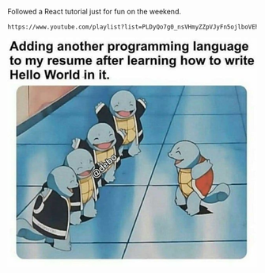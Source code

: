 Followed a React tutorial just for fun on the weekend.

```bash
https://www.youtube.com/playlist?list=PLDyQo7g0_nsVHmyZZpVJyFn5ojlboVEhE
```

![alt text](https://github.com/madhawar/reactMe/blob/master/hello.jpg)
